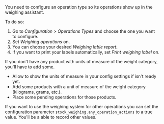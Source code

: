You need to configure an operation type so its operations show up in the weighing assistant.

To do so:

1. Go to *Configuration > Operations Types* and choose the one you want to configure.
2. Set *Weighing operations* on.
3. You can choose your desired *Weighing lable report*.
4. If you want to print your labels automatically, set *Print weighing label* on.

If you don't have any product with units of measure of the weight category, you'll have to add some.

- Allow to show the units of measure in your config settings if isn't ready yet.
- Add some products with a unit of measure of the weight category (kilograms, grams, etc.).
- Place some pending operations for those products.

If you want to use the weighing system for other operations you can set the configuration parameter
`stock_weighing.any_operation_actions` to a true value. You'll be a able to record other
values.
